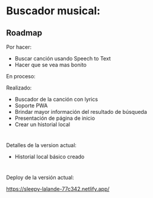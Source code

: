 # Buscador musical:

## Roadmap

Por hacer:

- Buscar canción usando Speech to Text
- Hacer que se vea mas bonito

En proceso:

Realizado:

- Buscador de la canción con lyrics
- Soporte PWA
- Brindar mayor información del resultado de búsqueda
- Presentación de página de inicio
- Crear un historial local
#

Detalles de la version actual:

- Historial local básico creado
#

Deploy de la versión actual:

https://sleepy-lalande-77c342.netlify.app/